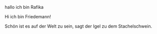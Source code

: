  hallo ich bin Rafika 


Hi ich bin Friedemann!

Schön ist es auf der Welt zu sein, sagt der Igel zu dem Stachelschwein.